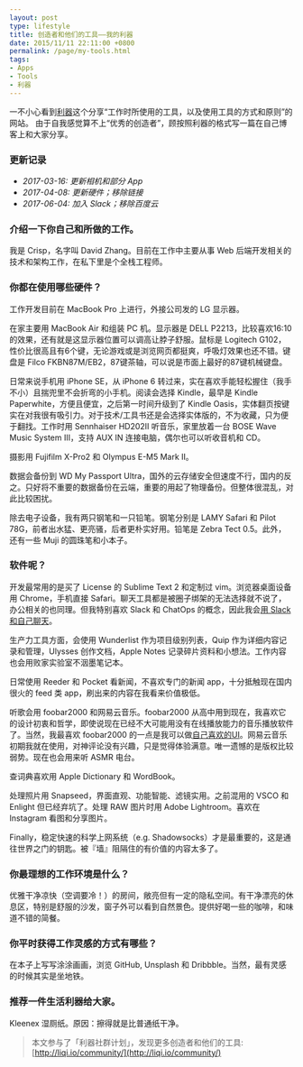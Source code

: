 ```yaml
---
layout: post
type: lifestyle
title: 创造者和他们的工具——我的利器
date: 2015/11/11 22:11:00 +0800
permalink: /page/my-tools.html
tags:
- Apps
- Tools
- 利器
---
```


一不小心看到[利器](http://liqi.io/)这个分享“工作时所使用的工具，以及使用工具的方式和原则”的网站。
由于自我感觉算不上“优秀的创造者”，顾按照利器的格式写一篇在自己博客上和大家分享。

### 更新记录

* _2017-03-16: 更新相机和部分 App_
* _2017-04-08: 更新硬件；移除链接_
* _2017-06-04: 加入 Slack；移除百度云_

### 介绍一下你自己和所做的工作。

我是 Crisp，名字叫 David Zhang。目前在工作中主要从事 Web 后端开发相关的技术和架构工作，在私下里是个全栈工程师。

### 你都在使用哪些硬件？

工作开发目前在 MacBook Pro 上进行，外接公司发的 LG 显示器。

在家主要用 MacBook Air 和组装 PC 机。显示器是 DELL P2213，比较喜欢16:10的效果，还有就是这显示器位置可以调高让脖子舒服。鼠标是 Logitech G102，性价比很高且有6个键，无论游戏或是浏览网页都挺爽，呼吸灯效果也还不错。键盘是 Filco FKBN87M/EB2，87键茶轴，可以说是市面上最好的87键机械键盘。

日常来说手机用 iPhone SE，从 iPhone 6 转过来，实在喜欢手能轻松握住（我手不小）且揣兜里不会折弯的小手机。阅读会选择 Kindle，最早是 Kindle Paperwhite，方便且便宜，之后第一时间升级到了 Kindle Oasis，实体翻页按键实在对我很有吸引力。对于技术/工具书还是会选择实体版的，不为收藏，只为便于翻找。工作时用 Sennhaiser HD202II 听音乐，家里放着一台 BOSE Wave Music System III，支持 AUX IN 连接电脑，偶尔也可以听收音机和 CD。

摄影用 Fujifilm X-Pro2 和 Olympus E-M5 Mark II。

数据会备份到 WD My Passport Ultra，国外的云存储安全但速度不行，国内的反之。只好将不重要的数据备份在云端，重要的用起了物理备份。但整体很混乱，对此比较困扰。

除去电子设备，我有两只钢笔和一只铅笔。钢笔分别是 LAMY Safari 和 Pilot 78G，前者出水猛、更亮骚，后者更朴实好用。铅笔是 Zebra Tect 0.5。此外，还有一些 Muji 的圆珠笔和小本子。

### 软件呢？

开发最常用的是买了 License 的 Sublime Text 2 和定制过 vim。浏览器桌面设备用 Chrome，手机直接 Safari。聊天工具都是被圈子绑架的无法选择就不说了，办公相关的也同理。但我特别喜欢 Slack 和 ChatOps 的概念，因此我会[用 Slack 和自己聊天](/page/self-collaborating-with-slack.html)。

生产力工具方面，会使用 Wunderlist 作为项目级别列表，Quip 作为详细内容记录和管理，Ulysses 创作文档，Apple Notes 记录碎片资料和小想法。工作内容也会用败家实验室不洇墨笔记本。

日常使用 Reeder 和 Pocket 看新闻，不喜欢专门的新闻 app，十分抵触现在国内很火的 feed 类 app，刷出来的内容在我看来价值极低。

听歌会用 foobar2000 和网易云音乐。foobar2000 从高中用到现在，我喜欢它的设计初衷和哲学，即使说现在已经不大可能用没有在线播放能力的音乐播放软件了。当然，我最喜欢 foobar2000 的一点是我可以做[自己喜欢的UI](/image/foobar2000-ui.jpg)。网易云音乐初期我就在使用，对神评论没有兴趣，只是觉得体验满意。唯一遗憾的是版权比较弱势。现在也会用来听 ASMR 电台。

查词典喜欢用 Apple Dictionary 和 WordBook。

处理照片用 Snapseed，界面直观、功能智能、滤镜实用。之前混用的 VSCO 和 Enlight 但已经弃坑了。处理 RAW 图片时用 Adobe Lightroom。喜欢在 Instagram 看图和分享图片。

Finally，稳定快速的科学上网系统（e.g. Shadowsocks）才是最重要的，这是通往世界之门的钥匙。被『墙』阻隔住的有价值的内容太多了。

### 你最理想的工作环境是什么？

优雅干净凉快（空调要冷！）的房间，敞亮但有一定的隐私空间。有干净漂亮的休息区，特别是舒服的沙发，窗子外可以看到自然景色。提供好喝一些的咖啡，和味道不错的简餐。

### 你平时获得工作灵感的方式有哪些？

在本子上写写涂涂画画，浏览 GitHub, Unsplash 和 Dribbble。当然，最有灵感的时候其实是坐地铁。

### 推荐一件生活利器给大家。

Kleenex 湿厕纸。原因：擦得就是比普通纸干净。

> 本文参与了「利器社群计划」，发现更多创造者和他们的工具: [http://liqi.io/community/](http://liqi.io/community/)
